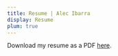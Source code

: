 ```yaml
---
title: Resume | Alec Ibarra
display: Resume
plum: true
---
```

<span>Download my resume as a PDF <a href="assets/pdfs/Resume - Alec Ibarra.pdf" target="_blank">here</a>.</span>
